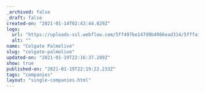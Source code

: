 ```yaml
---
_archived: false
_draft: false
created-on: "2021-01-14T02:43:44.829Z"
logo:
  url: "https://uploads-ssl.webflow.com/5ff497be147d9b4966ead314/5fffafd873ff74b46fcda20b_colgategrey.jpg"
  alt: ""
name: "Colgate Palmolive"
slug: "colgate-palmolive"
updated-on: "2021-01-19T22:16:37.289Z"
show: true
published-on: "2021-01-19T22:19:22.233Z"
tags: "companies"
layout: "single-companies.html"
---
```



